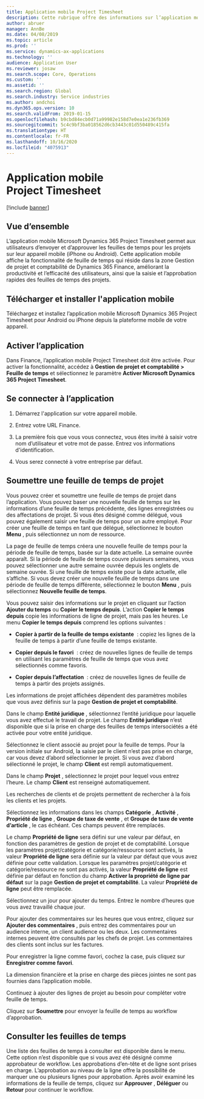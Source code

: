 ```yaml
---
title: Application mobile Project Timesheet
description: Cette rubrique offre des informations sur l’application mobile Microsoft Dynamics 365 Project Timesheet. L’application mobile Project Timesheet permet aux utilisateurs d’envoyer et d’approuver les feuilles de temps pour les projets sur leur appareil mobile.
author: abruer
manager: AnnBe
ms.date: 04/08/2019
ms.topic: article
ms.prod: ''
ms.service: dynamics-ax-applications
ms.technology: ''
audience: Application User
ms.reviewer: josaw
ms.search.scope: Core, Operations
ms.custom: ''
ms.assetid: ''
ms.search.region: Global
ms.search.industry: Service industries
ms.author: andchoi
ms.dyn365.ops.version: 10
ms.search.validFrom: 2019-01-15
ms.openlocfilehash: b9cbd84ecb0d71a99982e158d7e0ea1e236fb369
ms.sourcegitcommit: 5c4c9bf3ba018562d6cb3443c01d550489c415fa
ms.translationtype: HT
ms.contentlocale: fr-FR
ms.lasthandoff: 10/16/2020
ms.locfileid: "4075913"
---
```

# <a name="project-timesheet-mobile-application"></a>Application mobile Project Timesheet

[!include [banner](../includes/banner.md)]

## <a name="overview"></a>Vue d’ensemble

L’application mobile Microsoft Dynamics 365 Project Timesheet permet aux utilisateurs d’envoyer et d’approuver les feuilles de temps pour les projets sur leur appareil mobile (iPhone ou Android). Cette application mobile affiche la fonctionnalité de feuille de temps qui réside dans la zone Gestion de projet et comptabilité de Dynamics 365 Finance, améliorant la productivité et l’efficacité des utilisateurs, ainsi que la saisie et l’approbation rapides des feuilles de temps des projets.

## <a name="download-and-install-the-mobile-app"></a>Télécharger et installer l'application mobile

Téléchargez et installez l’application mobile Microsoft Dynamics 365 Project Timesheet pour Android ou iPhone depuis la plateforme mobile de votre appareil.

## <a name="enable-the-app"></a>Activer l’application 

Dans Finance, l’application mobile Project Timesheet doit être activée. Pour activer la fonctionnalité, accédez à **Gestion de projet et comptabilité \> Feuille de temps** et sélectionnez le paramètre **Activer Microsoft Dynamics 365 Project Timesheet**.

## <a name="sign-in-to-the-app"></a>Se connecter à l’application

1.  Démarrez l'application sur votre appareil mobile.

2.  Entrez votre URL Finance.

3.  La première fois que vous vous connectez, vous êtes invité à saisir votre nom d’utilisateur et votre mot de passe. Entrez vos informations d'identification.

4.  Vous serez connecté à votre entreprise par défaut.

## <a name="submit-a-project-timesheet"></a>Soumettre une feuille de temps de projet

Vous pouvez créer et soumettre une feuille de temps de projet dans l’application. Vous pouvez baser une nouvelle feuille de temps sur les informations d’une feuille de temps précédente, des lignes enregistrées ou des affectations de projet. Si vous êtes désigné comme délégué, vous pouvez également saisir une feuille de temps pour un autre employé. Pour créer une feuille de temps en tant que délégué, sélectionnez le bouton **Menu** , puis sélectionnez un nom de ressource.

La page de feuille de temps créera une nouvelle feuille de temps pour la période de feuille de temps, basée sur la date actuelle. La semaine ouvrée apparaît. Si la période de feuille de temps couvre plusieurs semaines, vous pouvez sélectionner une autre semaine ouvrée depuis les onglets de semaine ouvrée.
Si une feuille de temps existe pour la date actuelle, elle s’affiche. Si vous devez créer une nouvelle feuille de temps dans une période de feuille de temps différente, sélectionnez le bouton **Menu** , puis sélectionnez **Nouvelle feuille de temps**.

Vous pouvez saisir des informations sur le projet en cliquant sur l’action **Ajouter du temps** ou **Copier le temps depuis**. L’action **Copier le temps depuis** copie les informations de ligne de projet, mais pas les heures. Le menu **Copier le temps depuis** comprend les options suivantes :

- **Copier à partir de la feuille de temps existante**  : copiez les lignes de la feuille de temps à partir d’une feuille de temps existante.

- **Copier depuis le favori**  : créez de nouvelles lignes de feuille de temps en utilisant les paramètres de feuille de temps que vous avez sélectionnés comme favoris.

- **Copier depuis l’affectation**  : créez de nouvelles lignes de feuille de temps à partir des projets assignés.

Les informations de projet affichées dépendent des paramètres mobiles que vous avez définis sur la page **Gestion de projet et comptabilité**.

Dans le champ **Entité juridique** , sélectionnez l’entité juridique pour laquelle vous avez effectué le travail de projet. Le champ **Entité juridique** n’est disponible que si la prise en charge des feuilles de temps intersociétés a été activée pour votre entité juridique.

Sélectionnez le client associé au projet pour la feuille de temps. Pour la version initiale sur Android, la saisie par le client n’est pas prise en charge, car vous devez d’abord sélectionner le projet. Si vous avez d’abord sélectionné le projet, le champ **Client** est rempli automatiquement.

Dans le champ **Projet** , sélectionnez le projet pour lequel vous entrez l’heure. Le champ **Client** est renseigné automatiquement.

Les recherches de clients et de projets permettent de rechercher à la fois les clients et les projets.

Sélectionnez les informations dans les champs **Catégorie** , **Activité** , **Propriété de ligne** , **Groupe de taxe de vente** , et **Groupe de taxe de vente d’article** , le cas échéant. Ces champs peuvent être remplacés.

Le champ **Propriété de ligne** sera défini sur une valeur par défaut, en fonction des paramètres de gestion de projet et de comptabilité. Lorsque les paramètres projet/catégorie et catégorie/ressource sont activés, la valeur **Propriété de ligne** sera définie sur la valeur par défaut que vous avez définie pour cette validation. Lorsque les paramètres projet/catégorie et catégorie/ressource ne sont pas activés, la valeur **Propriété de ligne** est définie par défaut en fonction du champ **Activer la propriété de ligne par défaut** sur la page **Gestion de projet et comptabilité**. La valeur **Propriété de ligne** peut être remplacée.

Sélectionnez un jour pour ajouter du temps. Entrez le nombre d’heures que vous avez travaillé chaque jour.

Pour ajouter des commentaires sur les heures que vous entrez, cliquez sur **Ajouter des commentaires** , puis entrez des commentaires pour un audience interne, un client audience ou les deux.
Les commentaires internes peuvent être consultés par les chefs de projet. Les commentaires des clients sont inclus sur les factures.

Pour enregistrer la ligne comme favori, cochez la case, puis cliquez sur **Enregistrer comme favori**.

La dimension financière et la prise en charge des pièces jointes ne sont pas fournies dans l’application mobile.

Continuez à ajouter des lignes de projet au besoin pour compléter votre feuille de temps.

Cliquez sur **Soumettre** pour envoyer la feuille de temps au workflow d’approbation.

## <a name="review-timesheets"></a>Consulter les feuilles de temps

Une liste des feuilles de temps à consulter est disponible dans le menu. Cette option n’est disponible que si vous avez été désigné comme approbateur de workflow. Les approbations d’en-tête et de ligne sont prises en charge. L’approbation au niveau de la ligne offre la possibilité de marquer une ou plusieurs lignes pour approbation. Après avoir examiné les informations de la feuille de temps, cliquez sur **Approuver** , **Déléguer** ou **Retour** pour continuer le workflow.
